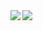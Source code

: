 <a href="https://github.com/anuraghazra/github-readme-stats">
  <img align="left" src="https://github-readme-stats.vercel.app/api?username=belltoy&count_private=true&show_icons=true&theme=transparent" />
</a>
<a href="https://github.com/anuraghazra/github-readme-stats">
  <img align="left" src="https://github-readme-stats.vercel.app/api/top-langs/?username=belltoy&theme=transparent" />
</a>
